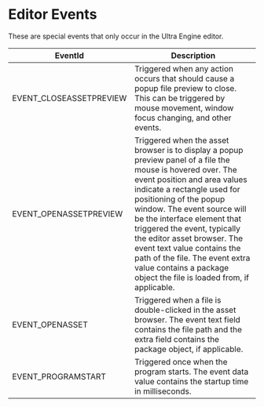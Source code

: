 # Editor Events

These are special events that only occur in the Ultra Engine editor.

| EventId | Description |
|---|---|
| EVENT_CLOSEASSETPREVIEW | Triggered when any action occurs that should cause a popup file preview to close. This can be triggered by mouse movement, window focus changing, and other events. |
| EVENT_OPENASSETPREVIEW | Triggered when the asset browser is to display a popup preview panel of a file the mouse is hovered over. The event position and area values indicate a rectangle used for positioning of the popup window. The event source will be the interface element that triggered the event, typically the editor asset browser. The event text value contains the path of the file. The event extra value contains a package object the file is loaded from, if applicable. |
| EVENT_OPENASSET | Triggered when a file is double-clicked in the asset browser. The event text field contains the file path and the extra field contains the package object, if applicable. |
| EVENT_PROGRAMSTART | Triggered once when the program starts. The event data value contains the startup time in milliseconds. |
